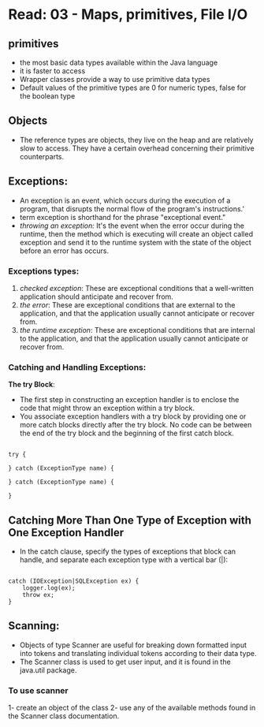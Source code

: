 # Read: 03 - Maps, primitives, File I/O

## primitives

- the most basic data types available within the Java language
- it is faster to access
- Wrapper classes provide a way to use primitive data types
- Default values of the primitive types are 0 for numeric types, false for the boolean type

## Objects

- The reference types are objects, they live on the heap and are relatively slow to access. They have a certain overhead concerning their primitive counterparts.


## Exceptions:

- An exception is an event, which occurs during the execution of a program, that disrupts the normal flow of the program's instructions.'
- term exception is shorthand for the phrase "exceptional event."
- _throwing an exception:_ It's the event when the error occur during the runtime, then the method which is executing will create an object called exception and send it to the runtime system with the state of the object before an error has occurs.

### Exceptions types:

1. _checked exception_: These are exceptional conditions that a well-written application should anticipate and recover from.
2. _the error_: These are exceptional conditions that are external to the application, and that the application usually cannot anticipate or recover from.
3. _the runtime exception_: These are exceptional conditions that are internal to the application, and that the application usually cannot anticipate or recover from.

### Catching and Handling Exceptions:

**The try Block**:

- The first step in constructing an exception handler is to enclose the code that might throw an exception within a try block.
- You associate exception handlers with a try block by providing one or more catch blocks directly after the try block. No code can be between the end of the try block and the beginning of the first catch block.

```

try {

} catch (ExceptionType name) {

} catch (ExceptionType name) {

}

```

## Catching More Than One Type of Exception with One Exception Handler

- In the catch clause, specify the types of exceptions that block can handle, and separate each exception type with a vertical bar (|):

```

catch (IOException|SQLException ex) {
    logger.log(ex);
    throw ex;
}

```

## Scanning:

- Objects of type Scanner are useful for breaking down formatted input into tokens and translating individual tokens according to their data type.
- The Scanner class is used to get user input, and it is found in the java.util package.

### To use scanner

1- create an object of the class
2- use any of the available methods found in the Scanner class documentation.